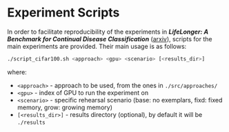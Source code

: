 # Experiment Scripts 
In order to facilitate reproducibility of the experiments in
_**LifeLonger: A Benchmark for Continual Disease
Classification**_ ([arxiv](https://arxiv.org/pdf/2204.05737.pdf)),
scripts for the main experiments are provided. Their main usage is as follows: 

```bash
./script_cifar100.sh <approach> <gpu> <scenario> [<results_dir>]
```

where: 
    
* `<approach>` - approach to be used, from the ones in `./src/approaches/`
* `<gpu>` - index of GPU to run the experiment on
* `<scenario>` - specific rehearsal scenario (base: no exemplars, fixd: fixed memory, grow: growing memory)
* `[<results_dir>]` - results directory (optional), by default it will be `./results`
